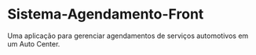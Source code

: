 # Sistema-Agendamento-Front
Uma aplicação para gerenciar agendamentos de serviços automotivos em um Auto Center.
